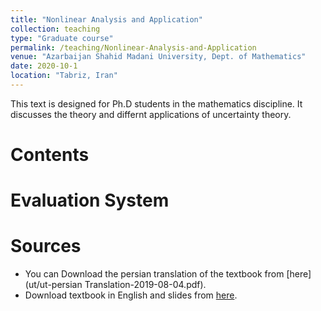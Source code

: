 ```yaml
---
title: "Nonlinear Analysis and Application"
collection: teaching
type: "Graduate course"
permalink: /teaching/Nonlinear-Analysis-and-Application
venue: "Azarbaijan Shahid Madani University, Dept. of Mathematics"
date: 2020-10-1
location: "Tabriz, Iran"
---
```

This text is designed for Ph.D students in the mathematics discipline. It discusses the theory and differnt applications of uncertainty theory. 

Contents
======


Evaluation System 
======



Sources
======

* You can Download the persian translation of the  textbook from [here](ut/ut-persian Translation-2019-08-04.pdf).
* Download textbook in English and slides from [here]( https://cloud.tsinghua.edu.cn/d/df71e9ec330e49e59c9c/).